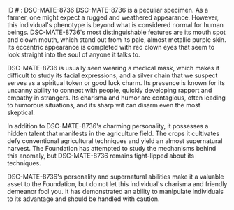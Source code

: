 ID # : DSC-MATE-8736
DSC-MATE-8736 is a peculiar specimen. As a farmer, one might expect a rugged and weathered appearance. However, this individual's phenotype is beyond what is considered normal for human beings. DSC-MATE-8736's most distinguishable features are its mouth spot and clown mouth, which stand out from its pale, almost metallic purple skin. Its eccentric appearance is completed with red clown eyes that seem to look straight into the soul of anyone it talks to. 

DSC-MATE-8736 is usually seen wearing a medical mask, which makes it difficult to study its facial expressions, and a silver chain that we suspect serves as a spiritual token or good luck charm. Its presence is known for its uncanny ability to connect with people, quickly developing rapport and empathy in strangers. Its charisma and humor are contagious, often leading to humorous situations, and its sharp wit can disarm even the most skeptical. 

In addition to DSC-MATE-8736's charming personality, it possesses a hidden talent that manifests in the agriculture field. The crops it cultivates defy conventional agricultural techniques and yield an almost supernatural harvest. The Foundation has attempted to study the mechanisms behind this anomaly, but DSC-MATE-8736 remains tight-lipped about its techniques. 

DSC-MATE-8736's personality and supernatural abilities make it a valuable asset to the Foundation, but do not let this individual's charisma and friendly demeanor fool you. It has demonstrated an ability to manipulate individuals to its advantage and should be handled with caution.